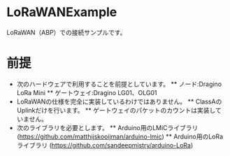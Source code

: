 # LoRaWANExample
LoRaWAN（ABP）での接続サンプルです。
# 前提
* 次のハードウェアで利用することを前提としています。
** ノード:Dragino LoRa Mini
** ゲートウェイ:Dragino LG01、OLG01
* LoRaWANの仕様を完全に実装しているわけではありません。
** ClassAのUplinkだけを行います。
** ゲートウェイのパケットのカウントは実装していません。
* 次のライブラリを必要とします。
** Arduino用のLMiCライブラリ (https://github.com/matthijskooijman/arduino-lmic)
** Arduino用のLoRaライブラリ (https://github.com/sandeepmistry/arduino-LoRa)
